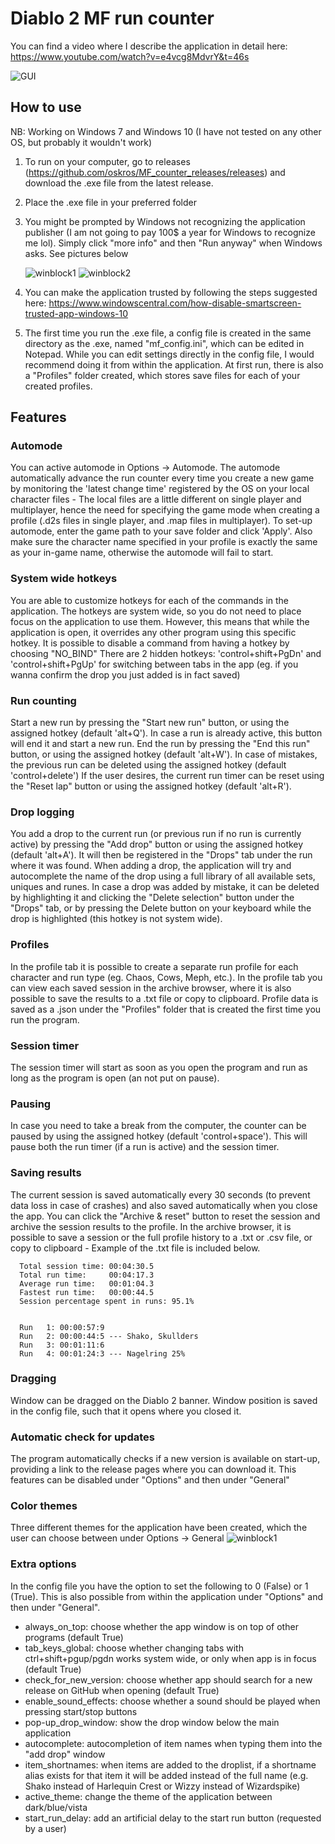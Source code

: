 # Diablo 2 MF run counter
You can find a video where I describe the application in detail here: https://www.youtube.com/watch?v=e4vcg8MdvrY&t=46s


![GUI](https://github.com/oskros/MF_counter_releases/blob/master/media/UI_showcase.png?raw=true)

## How to use
NB: Working on Windows 7 and Windows 10 (I have not tested on any other OS, but probably it wouldn't work)
1) To run on your computer, go to releases (https://github.com/oskros/MF_counter_releases/releases) and download the .exe file from the latest release. 
2) Place the .exe file in your preferred folder
3) You might be prompted by Windows not recognizing the application publisher (I am not going to pay 100$ a year for Windows to recognize me lol). Simply click "more info" and then "Run anyway" when Windows asks. See pictures below
    
    ![winblock1](https://github.com/oskros/MF_counter_releases/blob/master/media/Unrecognized1.png?raw=true)
    ![winblock2](https://github.com/oskros/MF_counter_releases/blob/master/media/Unrecognized2.png?raw=true)
4) You can make the application trusted by following the steps suggested here: https://www.windowscentral.com/how-disable-smartscreen-trusted-app-windows-10
5) The first time you run the .exe file, a config file is created in the same directory as the .exe, named "mf_config.ini", which can be edited in Notepad. While you can edit settings directly in the config file, I would recommend doing it from within the application. At first run, there is also a "Profiles" folder created, which stores save files for each of your created profiles.

## Features
### Automode
You can active automode in Options -> Automode. The automode automatically advance the run counter every time you create a new game by monitoring the 'latest change time' registered by the OS on your local character files - The local files are a little different on single player and multiplayer, hence the need for specifying the game mode when creating a profile (.d2s files in single player, and .map files in multiplayer).
To set-up automode, enter the game path to your save folder and click 'Apply'. Also make sure the character name specified in your profile is exactly the same as your in-game name, otherwise the automode will fail to start.

### System wide hotkeys
You are able to customize hotkeys for each of the commands in the application. The hotkeys are system wide, so you do not need to place focus on the application to use them. However, this means that while the application is open, it overrides any other program using this specific hotkey.
It is possible to disable a command from having a hotkey by choosing "NO_BIND"
There are 2 hidden hotkeys: 'control+shift+PgDn' and 'control+shift+PgUp' for switching between tabs in the app (eg. if you wanna confirm the drop you just added is in fact saved)

### Run counting
Start a new run by pressing the "Start new run" button, or using the assigned hotkey (default 'alt+Q'). In case a run is already active, this button will end it and start a new run.
End the run by pressing the "End this run" button, or using the assigned hotkey (default 'alt+W').
In case of mistakes, the previous run can be deleted using the assigned hotkey (default 'control+delete')
If the user desires, the current run timer can be reset using the "Reset lap" button or using the assigned hotkey (default 'alt+R').

### Drop logging
You add a drop to the current run (or previous run if no run is currently active) by pressing the "Add drop" button or using the assigned hotkey (default 'alt+A'). It will then be registered in the "Drops" tab under the run where it was found.
When adding a drop, the application will try and autocomplete the name of the drop using a full library of all available sets, uniques and runes.
In case a drop was added by mistake, it can be deleted by highlighting it and clicking the "Delete selection" button under the "Drops" tab, or by pressing the Delete button on your keyboard while the drop is highlighted (this hotkey is not system wide).

### Profiles
In the profile tab it is possible to create a separate run profile for each character and run type (eg. Chaos, Cows, Meph, etc.). In the profile tab you can view each saved session in the archive browser, where it is also possible to save the results to a .txt file or copy to clipboard. Profile data is saved as a .json under the "Profiles" folder that is created the first time you run the program.

### Session timer
The session timer will start as soon as you open the program and run as long as the program is open (an not put on pause).

### Pausing
In case you need to take a break from the computer, the counter can be paused by using the assigned hotkey (default 'control+space'). This will pause both the run timer (if a run is active) and the session timer.

### Saving results
The current session is saved automatically every 30 seconds (to prevent data loss in case of crashes) and also saved automatically when you close the app. You can click the "Archive & reset" button to reset the session and archive the session results to the profile. In the archive browser, it is possible to save a session or the full profile history to a .txt or .csv file, or copy to clipboard - Example of the .txt file is included below.
                  
      Total session time: 00:04:30.5
      Total run time:     00:04:17.3
      Average run time:   00:01:04.3
      Fastest run time:   00:00:44.5
      Session percentage spent in runs: 95.1%
      
      
      Run   1: 00:00:57:9
      Run   2: 00:00:44:5 --- Shako, Skullders
      Run   3: 00:01:11:6 
      Run   4: 00:01:24:3 --- Nagelring 25%
                  
### Dragging
Window can be dragged on the Diablo 2 banner. Window position is saved in the config file, such that it opens where you closed it.

### Automatic check for updates
The program automatically checks if a new version is available on start-up, providing a link to the release pages where you can download it. This features can be disabled under "Options" and then under "General"

### Color themes
Three different themes for the application have been created, which the user can choose between under Options -> General
    ![winblock1](https://github.com/oskros/MF_counter_releases/blob/master/media/color_themes.png?raw=true)

### Extra options
In the config file you have the option to set the following to 0 (False) or 1 (True). This is also possible from within the application under "Options" and then under "General".
- always_on_top: choose whether the app window is on top of other programs (default True)
- tab_keys_global: choose whether changing tabs with ctrl+shift+pgup/pgdn works system wide, or only when app is in focus (default True)
- check_for_new_version: choose whether app should search for a new release on GitHub when opening (default True)
- enable_sound_effects: choose whether a sound should be played when pressing start/stop buttons
- pop-up_drop_window: show the drop window below the main application
- autocomplete: autocompletion of item names when typing them into the "add drop" window
- item_shortnames: when items are added to the droplist, if a shortname alias exists for that item it will be added instead of the full name (e.g. Shako instead of Harlequin Crest or Wizzy instead of Wizardspike)
- active_theme: change the theme of the application between dark/blue/vista
- start_run_delay: add an artificial delay to the start run button (requested by a user)
